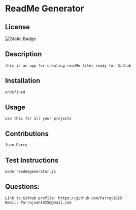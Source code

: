# ReadMe Generator

## License
  ![Static Badge](https://img.shields.io/badge/License-MIT-blue)

## Description
    this is an app for creating readMe files ready for Github
    
## Installation
    undefined
    
## Usage
    use this for all your projects
    
## Contributions 
    Juan Parra
    
## Test Instructions
    node readmegenerator.js
## Questions:
    Link to Github profile: https://github.com/Parraj1025
    Email: Parrajuan1025@gmail.com